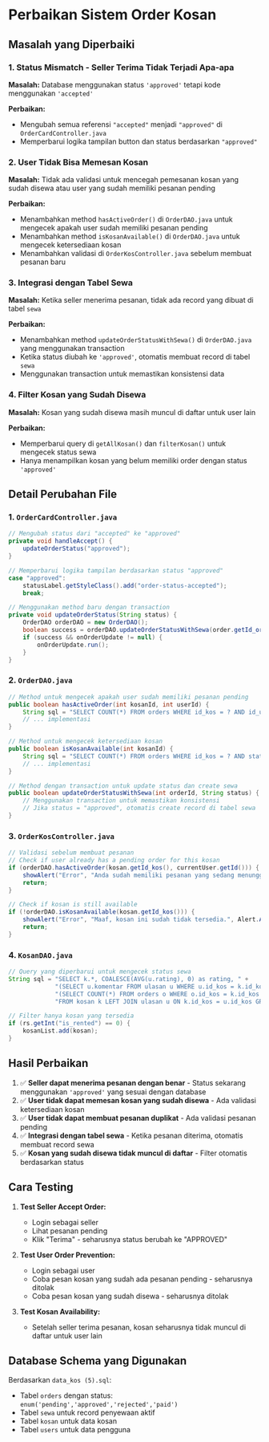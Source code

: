 # Perbaikan Sistem Order Kosan

## Masalah yang Diperbaiki

### 1. **Status Mismatch - Seller Terima Tidak Terjadi Apa-apa**
**Masalah:** Database menggunakan status `'approved'` tetapi kode menggunakan `'accepted'`

**Perbaikan:**
- Mengubah semua referensi `"accepted"` menjadi `"approved"` di `OrderCardController.java`
- Memperbarui logika tampilan button dan status berdasarkan `"approved"`

### 2. **User Tidak Bisa Memesan Kosan**
**Masalah:** Tidak ada validasi untuk mencegah pemesanan kosan yang sudah disewa atau user yang sudah memiliki pesanan pending

**Perbaikan:**
- Menambahkan method `hasActiveOrder()` di `OrderDAO.java` untuk mengecek apakah user sudah memiliki pesanan pending
- Menambahkan method `isKosanAvailable()` di `OrderDAO.java` untuk mengecek ketersediaan kosan
- Menambahkan validasi di `OrderKosController.java` sebelum membuat pesanan baru

### 3. **Integrasi dengan Tabel Sewa**
**Masalah:** Ketika seller menerima pesanan, tidak ada record yang dibuat di tabel `sewa`

**Perbaikan:**
- Menambahkan method `updateOrderStatusWithSewa()` di `OrderDAO.java` yang menggunakan transaction
- Ketika status diubah ke `'approved'`, otomatis membuat record di tabel `sewa`
- Menggunakan transaction untuk memastikan konsistensi data

### 4. **Filter Kosan yang Sudah Disewa**
**Masalah:** Kosan yang sudah disewa masih muncul di daftar untuk user lain

**Perbaikan:**
- Memperbarui query di `getAllKosan()` dan `filterKosan()` untuk mengecek status sewa
- Hanya menampilkan kosan yang belum memiliki order dengan status `'approved'`

## Detail Perubahan File

### 1. `OrderCardController.java`
```java
// Mengubah status dari "accepted" ke "approved"
private void handleAccept() {
    updateOrderStatus("approved");
}

// Memperbarui logika tampilan berdasarkan status "approved"
case "approved":
    statusLabel.getStyleClass().add("order-status-accepted");
    break;

// Menggunakan method baru dengan transaction
private void updateOrderStatus(String status) {
    OrderDAO orderDAO = new OrderDAO();
    boolean success = orderDAO.updateOrderStatusWithSewa(order.getId_order(), status);
    if (success && onOrderUpdate != null) {
        onOrderUpdate.run();
    }
}
```

### 2. `OrderDAO.java`
```java
// Method untuk mengecek apakah user sudah memiliki pesanan pending
public boolean hasActiveOrder(int kosanId, int userId) {
    String sql = "SELECT COUNT(*) FROM orders WHERE id_kos = ? AND id_user = ? AND status = 'pending'";
    // ... implementasi
}

// Method untuk mengecek ketersediaan kosan
public boolean isKosanAvailable(int kosanId) {
    String sql = "SELECT COUNT(*) FROM orders WHERE id_kos = ? AND status = 'approved'";
    // ... implementasi
}

// Method dengan transaction untuk update status dan create sewa
public boolean updateOrderStatusWithSewa(int orderId, String status) {
    // Menggunakan transaction untuk memastikan konsistensi
    // Jika status = "approved", otomatis create record di tabel sewa
}
```

### 3. `OrderKosController.java`
```java
// Validasi sebelum membuat pesanan
// Check if user already has a pending order for this kosan
if (orderDAO.hasActiveOrder(kosan.getId_kos(), currentUser.getId())) {
    showAlert("Error", "Anda sudah memiliki pesanan yang sedang menunggu konfirmasi untuk kosan ini.", Alert.AlertType.ERROR);
    return;
}

// Check if kosan is still available
if (!orderDAO.isKosanAvailable(kosan.getId_kos())) {
    showAlert("Error", "Maaf, kosan ini sudah tidak tersedia.", Alert.AlertType.ERROR);
    return;
}
```

### 4. `KosanDAO.java`
```java
// Query yang diperbarui untuk mengecek status sewa
String sql = "SELECT k.*, COALESCE(AVG(u.rating), 0) as rating, " +
             "(SELECT u.komentar FROM ulasan u WHERE u.id_kos = k.id_kos ORDER BY u.tanggal DESC LIMIT 1) as last_comment, " +
             "(SELECT COUNT(*) FROM orders o WHERE o.id_kos = k.id_kos AND o.status = 'approved') as is_rented " +
             "FROM kosan k LEFT JOIN ulasan u ON k.id_kos = u.id_kos GROUP BY k.id_kos";

// Filter hanya kosan yang tersedia
if (rs.getInt("is_rented") == 0) {
    kosanList.add(kosan);
}
```

## Hasil Perbaikan

1. ✅ **Seller dapat menerima pesanan dengan benar** - Status sekarang menggunakan `'approved'` yang sesuai dengan database
2. ✅ **User tidak dapat memesan kosan yang sudah disewa** - Ada validasi ketersediaan kosan
3. ✅ **User tidak dapat membuat pesanan duplikat** - Ada validasi pesanan pending
4. ✅ **Integrasi dengan tabel sewa** - Ketika pesanan diterima, otomatis membuat record sewa
5. ✅ **Kosan yang sudah disewa tidak muncul di daftar** - Filter otomatis berdasarkan status

## Cara Testing

1. **Test Seller Accept Order:**
   - Login sebagai seller
   - Lihat pesanan pending
   - Klik "Terima" - seharusnya status berubah ke "APPROVED"

2. **Test User Order Prevention:**
   - Login sebagai user
   - Coba pesan kosan yang sudah ada pesanan pending - seharusnya ditolak
   - Coba pesan kosan yang sudah disewa - seharusnya ditolak

3. **Test Kosan Availability:**
   - Setelah seller terima pesanan, kosan seharusnya tidak muncul di daftar untuk user lain

## Database Schema yang Digunakan
Berdasarkan `data_kos (5).sql`:
- Tabel `orders` dengan status: `enum('pending','approved','rejected','paid')`
- Tabel `sewa` untuk record penyewaan aktif
- Tabel `kosan` untuk data kosan
- Tabel `users` untuk data pengguna